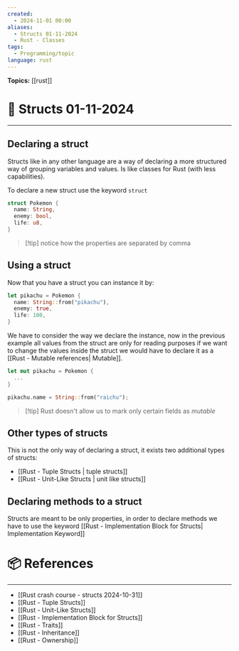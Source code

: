 ```yaml
---
created:
  - 2024-11-01 00:00
aliases:
  - Structs 01-11-2024
  - Rust - Classes
tags:
  - Programming/topic
language: rust
---
```


**Topics:** [[rust]]

# 📃 Structs 01-11-2024

---
## Declaring a struct

Structs like in any other language are a way of declaring a more structured way of grouping variables and values. Is like classes for Rust (with less capabilities).

To declare a new struct use the keyword `struct`

```rust
struct Pokemon {
  name: String,
  enemy: bool,
  life: u8,
} 
```

> [!tip] notice how the properties are separated by comma

## Using a struct
Now that you have a struct you can instance it by:

```rust
let pikachu = Pokemon {
  name: String::from("pikachu"),
  enemy: true,
  life: 100,
}
```

We have to consider the way we declare the instance, now in the previous example all values from the struct are only for reading purposes if we want to change the values inside the struct we would have to declare it as a [[Rust - Mutable references| Mutable]].

```rust
let mut pikachu = Pokemon {
  ...
}

pikachu.name = String::from("raichu");
```

> [!tip] Rust doesn't allow us to mark only certain fields as *mutable*
## Other types of structs
This is not the only way of declaring a struct, it exists two additional types of structs:
- [[Rust - Tuple Structs | tuple structs]]
- [[Rust - Unit-Like Structs | unit like structs]]

## Declaring methods to a struct
Structs are meant to be only properties, in order to declare methods we have to use the keyword [[Rust - Implementation Block for Structs| Implementation Keyword]]

# 📦 References

---
- [[Rust crash course - structs 2024-10-31]]
- [[Rust - Tuple Structs]]
- [[Rust - Unit-Like Structs]]
- [[Rust - Implementation Block for Structs]]
- [[Rust - Traits]]
- [[Rust - Inheritance]]
- [[Rust - Ownership]]

